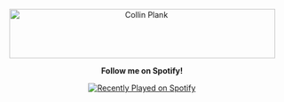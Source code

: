 <p align="center">
  <a href="https://cooltext.com">
    <img src="https://images.cooltext.com/5721632.png" width="479" height="89" alt="Collin Plank" />
  </a>
</p>

<p align="center">
  <strong>Follow me on Spotify!</strong>
</p>

<p align="center">
  <a href="https://open.spotify.com/user/plank18">
    <img src="https://spotify-recently-played-readme.vercel.app/api?user=plank18&count=5&unique=true" alt="Recently Played on Spotify" />
  </a>
</p>

